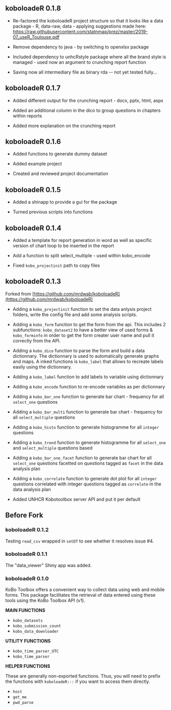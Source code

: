## koboloadeR 0.1.8

  *  Re-factored the koboloadeR project structure so that it looks like a data package - R, data-raw, data - applying suggestions made here: https://raw.githubusercontent.com/statnmap/prez/master/2019-07_useR_Toulouse.pdf 

  
  *  Remove dependency to java - by switching to openxlsx package
  
  *  Included dependency to unhcRstyle package where all the brand style is managed - used now an argument to crunching report function
  
  *  Saving now all intermediary file as binary rda -- not yet tested fully...


## koboloadeR 0.1.7

  *  Added different output for the crunching report - docx, pptx, html, aspx
  
  *  Added an additional column in the dico to group questions in chapters within reports
  
  *  Added more explanation on the crunching report


## koboloadeR 0.1.6

  *  Added functions to generate dummy dataset
  
  *  Added example project
  
  *  Created and reviewed project documentation


## koboloadeR 0.1.5

  *  Added a shinapp to provide a gui for the package
 
  *  Turned previous scripts into functions


## koboloadeR 0.1.4

  *  Added a template for report generation in word as well as specific version of chart loop to be inserted in the report
 
  *  Add a function to split select_multiple - used within kobo_encode
 
  *  Fixed `kobo_projectinit` path to copy files

## koboloadeR 0.1.3

Forked from [https://github.com/mrdwab/koboloadeR](https://github.com/mrdwab/koboloadeR)

  *  Adding a `kobo_projectinit` function to set the data anlysis project folders, write the config file and add some analysis scripts.

  *  Adding a `kobo_form` function to get the form from the api. This includes 2 subfunctions: `kobo_dataset2` to have a better view of used forms & `kobo_forminfo` in order to get the form creater user name and pull it correctly from the API.

  *  Adding a `kobo_dico` function to parse the form and build a data dictionnary. The dictionnary is used to automatically generate graphs and maps. A inked functions is `kobo_label` that allows to recreate labels easily using the dictionnary.

  *  Adding a `kobo_label` function to add labels to variable using dictionnary

  *  Adding a `kobo_encode` function to re-encode variables as per dictionnary

  *  Adding a `kobo_bar_one` function to generate bar chart - frequency for all `select_one` questions

  *  Adding a `kobo_bar_multi` function to generate bar chart - frequency for all `select_multiple` questions

  *  Adding a `kobo_histo` function to generate histogramme for all `integer` questions

  *  Adding a `kobo_trend` function to generate histogramme for all `select_one` and `select_multiple` questions based 

  *  Adding a `kobo_bar_one_facet` function to generate bar chart for all `select_one` questions facetted on questions tagged as `facet` in the data analysis plan 

  *  Adding a `kobo_correlate` function to generate dot plot for all `integer` questions correlated with integer questions tagged as `correlate` in the data analysis plan 

  *  Added UNHCR Kobotoolbox server API and put it per default


## Before Fork

### koboloadeR 0.1.2

Testing `read_csv` wrapped in `setDT` to see whether it resolves issue #4.

### koboloadeR 0.1.1

The "data_viewer" Shiny app was added. 

### koboloadeR 0.1.0

KoBo Toolbox offers a convenient way to collect data using web and mobile forms. This package facilitates the retrieval of data entered using these tools using the KoBo Toolbox API (v1).

__MAIN FUNCTIONS__

  *  `kobo_datasets`
  *  `kobo_submission_count`
  *  `kobo_data_downloader`

__UTILITY FUNCTIONS__

  *  `kobo_time_parser_UTC`
  *  `kobo_time_parser`

__HELPER FUNCTIONS__

These are generally non-exported functions. Thus, you will need to prefix the functions with `koboloadeR:::` if you want to access them directly.

  *  `host`
  *  `get_me`
  *  `pwd_parse`
